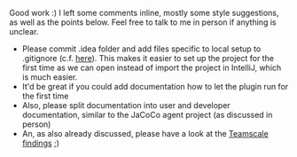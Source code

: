 Good work :) I left some comments inline, mostly some style suggestions, as well as the points below. Feel free to talk to me in person if anything is unclear. 
- Please commit .idea folder and add files specific to local setup to .gitignore (c.f. [here](https://intellij-support.jetbrains.com/hc/en-us/articles/206544839-How-to-manage-projects-under-Version-Control-Systems)). This makes it easier to set up the project for the first time as we can open instead of import the project in IntelliJ, which is much easier.
- It'd be great if you could add documentation how to let the plugin run for the first time
- Also, please split documentation into user and developer documentation, similar to the JaCoCo agent project (as discussed in person)
- An, as also already discussed, please have a look at the [Teamscale findings](https://demo.teamscale.com/findings.html#/teamscale-jenkins-plugin/?) ;)
